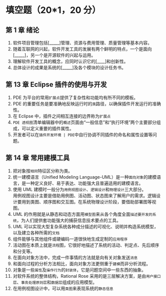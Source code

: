 # 填空题（20\*1，20 分）

## 第 1 章 绪论

1. 软件项目管理包括[_____]管理、资源与费用管理、质量管理等基本内容。
2. 随着互联网的兴起，软件开发工具的发展有两个鲜明的特点，一个是面向[_____]，另一个是开源软件的兴起与运用。
3. 理解软件开发工具的概念，应同时认识它的[____]和创新性。
4. 总体设计的成果是系统的[_____]及各个模块的设计任务书。

## 第 13 章 Eclipse 插件的使用与开发

1. PDE 为平台的常用`扩展点`提供了复杂性和功能均有所不同的模板。
2. PDE 的重要任务是要准确地反映运行时的`类`路径，以确保插件开发运行的准确性。
3. 在 Eclipse 中，插件之间相互连接的边界称为`扩展点`
4. `PDE 透视图`清单编辑器中的`概述`页面由“一般信息”和“执行环境”两个主要部分组成，可以定义重要的插件属性。
5. 开发者可以在`插件开发环境 | PDE`中自行协调不同插件的命名和属性设置等问题。

## 第 14 章 常用建模工具

1. 把对象按`相同`特征区分称为类。
2. 统一建模语言（Unified Modeling Language-UML）是一种`面向对象`的建模语言，是一种定义良好、易于表达、功能强大且普遍适用的建模语言。
3. 使用 UML 建模时一般分为`用例视图设计`、`逻辑设计`和`物理设计`三大部分。  
   用例视图设计主要是借助用例图、活动图、状态图来了解用户的需求。逻辑设计要用到类图、顺序图和交互图。在系统物理设计阶段，要借助部署图等视图。
4. UML 的作用就是从静态和动态方面用`模型图`来从各个角度全面`描述要开发的系统`，为人们提供套功能强大的捕获信息技术要点的工具。
5. UML 可以实现大型复杂系统各种成分描述的可视化、说明并构造系统模型，以及建立各种所需的`文档`
6. 组件能够与其他组件或硬编码一道很快地生成定制的`应用程序`
7. 活动图在本质上就是`流程`图，它很好地描述了系统的活动、判定点、先后顺序和分支等。
8. 在面向对象方法中，完成一件事情的方法就是向有关对象发送`消息`
9. 和面向过程的分析方法相比，面向对象方法更侧重于`建模`而非分析流程。
10. 对象是一些`属性`及`操作行为`的`封装体`，它是问题空间中一些东西的抽象。
11. 对软件系统的整体结构，Rational Rose 采用的是三层解决方案，是由`用户接口层`、`事务处理原则层`和`数据层`组成的应用模型。
12. 在用例视图设计中，可以用`类图`来表现系统的`静态信息`

